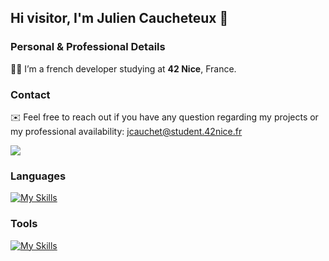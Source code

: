 ## Hi visitor, I'm Julien Caucheteux 👋

### Personal & Professional Details

👨‍💻 I’m a french developer studying at **42 Nice**, France.

### Contact

✉️ Feel free to reach out if you have any question regarding my projects or my professional availability: jcauchet@student.42nice.fr

[<img src="https://img.shields.io/badge/LinkedIn-0077B5?style=for-the-badge&logo=linkedin&logoColor=white">](https://www.linkedin.com/in/julien-caucheteux-39bba6223/)
### Languages

[![My Skills](https://skillicons.dev/icons?i=c,cpp,python,js,ts,html,css,scss)](https://skillicons.dev)

### Tools

[![My Skills](https://skillicons.dev/icons?i=django,nestjs,svelte,nginx,docker,wordpress)](https://skillicons.dev)
